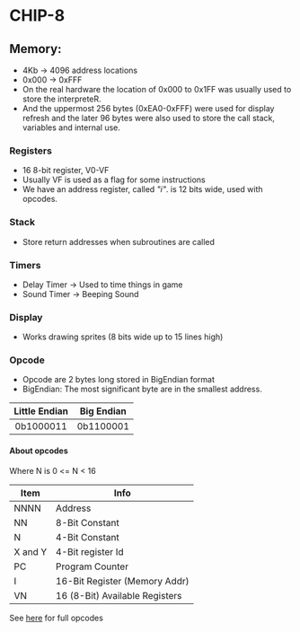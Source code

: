 # CHIP-8

## Memory:
 - 4Kb -> 4096 address locations
 - 0x000 -> 0xFFF
 - On the real hardware the location of 0x000 to 
0x1FF was usually used to store the interpreteR.
 - And the uppermost 256 bytes (0xEA0-0xFFF) were used
for display refresh and the later 96 bytes were also
used to store the call stack, variables and internal use.

### Registers
 - 16 8-bit register, V0-VF
 - Usually VF is used as a flag for some instructions
 - We have an address register, called _"i"_.
is 12 bits wide, used with opcodes.

### Stack
 - Store return addresses when subroutines are called

### Timers
- Delay Timer -> Used to time things in game
- Sound Timer -> Beeping Sound

### Display
 - Works drawing sprites (8 bits wide up to 15 lines high)

### Opcode
 - Opcode are 2 bytes long stored in BigEndian format
 - BigEndian: The most significant byte are in the smallest
address.  

| Little Endian | Big Endian |
|:-------------:|:----------:|
|   0b1000011   | 0b1100001  |

#### About opcodes
Where N is 0 <= N < 16  

| Item    | Info                           |
|---------|--------------------------------|
| NNNN    | Address                        |
| NN      | 8-Bit Constant                 |
| N       | 4-Bit Constant                 |
| X and Y | 4-Bit register Id              |
| PC      | Program Counter                |
| I       | 16-Bit Register (Memory Addr)  |
| VN      | 16 (8-Bit) Available Registers |

See [here](https://en.wikipedia.org/wiki/CHIP-8#Virtual_machine_description:~:text=timer%20is%20nonzero.-,Opcode%20table,-%5Bedit%5D) for full opcodes